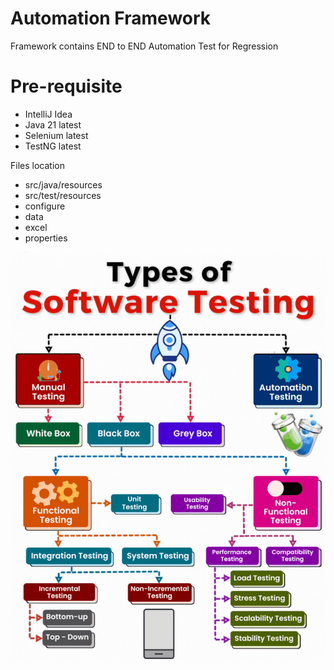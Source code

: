 # Automation Framework
Framework contains END to END Automation Test for Regression
# Pre-requisite
* IntelliJ Idea
* Java 21 latest
* Selenium latest
* TestNG latest

Files location

* src/java/resources
* src/test/resources
* configure
* data
* excel
* properties

![](src/test/resources/images/testing_image.gif)